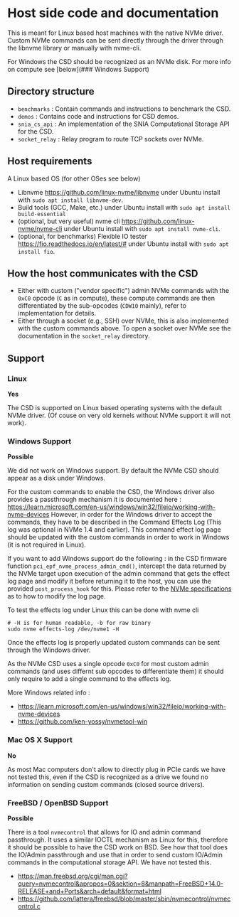 # Host side code and documentation

This is meant for Linux based host machines with the native NVMe driver. Custom NVMe commands can be sent directly through the driver through the libnvme library or manually with nvme-cli.

For Windows the CSD should be recognized as an NVMe disk. For more info on compute see [below](### Windows Support)

## Directory structure

- `benchmarks` : Contain commands and instructions to benchmark the CSD.
- `demos` : Contains code and instructions for CSD demos.
- `snia_cs_api` : An implementation of the SNIA Computational Storage API for the CSD.
- `socket_relay` : Relay program to route TCP sockets over NVMe.

## Host requirements

A Linux based OS (for other OSes see below)

- Libnvme https://github.com/linux-nvme/libnvme under Ubuntu install with `sudo apt install libnvme-dev`.
- Build tools (GCC, Make, etc.) under Ubuntu install with `sudo apt install build-essential`
- (optional, but very useful) nvme cli https://github.com/linux-nvme/nvme-cli under Ubuntu install with `sudo apt install nvme-cli`.
- (optional, for benchmarks) Flexible IO tester https://fio.readthedocs.io/en/latest/# under Ubuntu install with `sudo apt install fio`.

## How the host communicates with the CSD

- Either with custom ("vendor specific") admin NVMe commands with the `0xC0` opcode (`C` as in compute), these compute commands are then differentiated by the sub-opcodes (`CDW10` mainly), refer to implementation for details.
- Either through a socket (e.g., SSH) over NVMe, this is also implemented with the custom commands above. To open a socket over NVMe see the documentation in the `socket_relay` directory.

## Support

### Linux

**Yes**

The CSD is supported on Linux based operating systems with the default NVMe driver. (Of couse on very old kernels without NVMe support it will not work).

### Windows Support

**Possible**

We did not work on Windows support. By default the NVMe CSD should appear as a disk under Windows.

For the custom commands to enable the CSD, the Windows driver also provides a passthrough mechanism it is documented here : https://learn.microsoft.com/en-us/windows/win32/fileio/working-with-nvme-devices However, in order for the Windows driver to accept the commands, they have to be described in the Command Effects Log (This log was optional in NVMe 1.4 and earlier). This command effect log page should be updated with the custom commands in order to work in Windows (it is not required in Linux).

If you want to add Windows support do the following : in the CSD firmware function `pci_epf_nvme_process_admin_cmd()`, intercept the data returned by the NVMe target upon execution of the admin command that gets the effect log page and modify it before returning it to the host, you can use the provided `post_process_hook` for this. Please refer to the [NVMe specifications](https://nvmexpress.org/specifications/) as to how to modify the log page.

To test the effects log under Linux this can be done with nvme cli
```shell
# -H is for human readable, -b for raw binary
sudo nvme effects-log /dev/nvme1 -H
```

Once the effects log is properly updated custom commands can be sent through the Windows driver.

As the NVMe CSD uses a single opcode `0xC0` for most custom admin commands (and uses differnt sub opcodes to differentiate them) it should only require to add a single command to the effects log.

More Windows related info :
- https://learn.microsoft.com/en-us/windows/win32/fileio/working-with-nvme-devices
- https://github.com/ken-yossy/nvmetool-win

### Mac OS X Support

**No**

As most Mac computers don't allow to directly plug in PCIe cards we have not tested this, even if the CSD is recognized as a drive we found no information on sending custom commands (closed source drivers).

### FreeBSD / OpenBSD Support

**Possible**

There is a tool `nvmecontrol` that allows for IO and admin command passthrough. It uses a similar IOCTL mechanism as Linux for this, therefore it should be possible to have the CSD work on BSD. See how that tool does the IO/Admin passthrough and use that in order to send custom IO/Admin commands in the computational storage API. We have not tested this.

- https://man.freebsd.org/cgi/man.cgi?query=nvmecontrol&apropos=0&sektion=8&manpath=FreeBSD+14.0-RELEASE+and+Ports&arch=default&format=html
- https://github.com/lattera/freebsd/blob/master/sbin/nvmecontrol/nvmecontrol.c